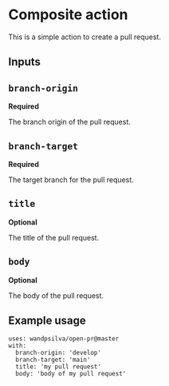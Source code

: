 # Composite action

This is a simple action to create a pull request.

## Inputs

## `branch-origin`

**Required** 

The branch origin of the pull request.

## `branch-target`

**Required** 

The target branch for the pull request.

## `title`

**Optional** 

The title of the pull request.

## `body`

**Optional** 

The body of the pull request.


## Example usage

    uses: wandpsilva/open-pr@master
    with:
      branch-origin: 'develop'
      branch-target: 'main'
      title: 'my pull request'
      body: 'body of my pull request'